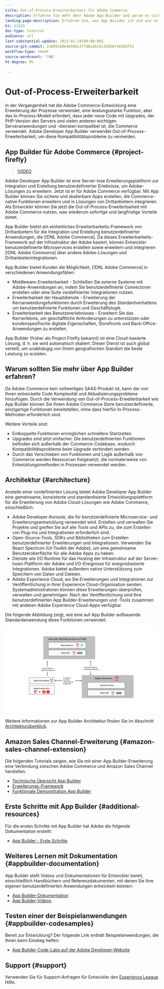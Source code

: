 ```yaml
---
title: Out-of-Process-Erweiterbarkeit für Adobe Commerce
description: Erfahren Sie mehr über Adobe App Builder und warum es sich um einen wichtigen Aspekt der Out-of-Process-Erweiterbarkeit handelt.
landing-page-description: Erfahren Sie, was App Builder ist und wie es bei den Entwicklungsstrategien von Adobe Commerce helfen kann.
kt: 11433
doc-type: tutorial
audience: all
last-substantial-update: 2023-01-24T00:00:00Z
source-git-commit: 228891b0e4b56bc2f7d6a3b1dc259b67403ddf51
workflow-type: tm+mt
source-wordcount: '746'
ht-degree: 0%

---
```



# Out-of-Process-Erweiterbarkeit

In der Vergangenheit hat die Adobe Commerce-Entwicklung eine Erweiterung der Prozesse verwendet, eine leistungsstarke Funktion, aber das In-Process-Modell erfordert, dass jeder neue Code mit Upgrades, der PHP-Version des Servers und vielen anderen wichtigen Serveranwendungen und -diensten kompatibel ist, die Commerce verwendet. Adobe Developer App Builder verwendet Out-of-Process-Erweiterbarkeit, um diese Kompatibilitätsprobleme zu vermeiden.

## App Builder für Adobe Commerce {#project-firefly}

>[!VIDEO](https://video.tv.adobe.com/v/3412839)

Adobe Developer App Builder ist eine Server-lose Erweiterungsplattform zur Integration und Erstellung benutzerdefinierter Erlebnisse, um Adobe-Lösungen zu erweitern. Jetzt ist er für Adobe Commerce verfügbar. Mit App Builder können Sie sichere und skalierbare Apps erstellen, die Commerce-native Funktionen erweitern und in Lösungen von Drittanbietern integrieren. Als Entwickler können Sie jetzt die Out-of-Process-Erweiterbarkeit mit Adobe Commerce nutzen, was wiederum sofortige und langfristige Vorteile bietet.

App Builder bietet ein einheitliches Erweiterbarkeits-Framework von Drittanbietern für die Integration und Erstellung benutzerdefinierter Anwendungen, die [!DNL Adobe Commerce]. Da dieses Erweiterbarkeits-Framework auf der Infrastruktur der Adobe basiert, können Entwickler benutzerdefinierte Microservices erstellen sowie erweitern und integrieren [!DNL Adobe Commerce] über andere Adobe-Lösungen und Drittanbieterintegrationen.

App Builder bietet Kunden die Möglichkeit, [!DNL Adobe Commerce] in verschiedenen Anwendungsfällen:

* Middleware-Erweiterbarkeit - Schließen Sie externe Systeme mit Adobe-Anwendungen an, indem Sie benutzerdefinierte Connectoren erstellen oder eine Suite vordefinierter Integrationen nutzen.
* Erweiterbarkeit der Hauptdienste - Erweiterung der Kernanwendungsfunktionen durch Erweiterung des Standardverhaltens um benutzerdefinierte Funktionen und Geschäftslogik.
* Erweiterbarkeit des Benutzererlebnisses - Erweitern Sie das Kernerlebnis, um geschäftliche Anforderungen zu unterstützen oder kundenspezifische digitale Eigenschaften, Storefronts und Back-Office-Anwendungen zu erstellen.

App Builder (früher als Project Firefly bekannt) ist eine Cloud-basierte Lösung, d. h. sie wird automatisch skaliert. Dieser Dienst ist auch global verteilt, um unabhängig von Ihrem geografischen Standort die beste Leistung zu erzielen.

## Warum sollten Sie mehr über App Builder erfahren?

Da Adobe Commerce kein vollwertiges SAAS-Produkt ist, kann der von Ihnen entwickelte Code Komplexität und Aktualisierungsprobleme hinzufügen. Durch die Verwendung von Out-of-Process-Erweiterbarkeit wie App Builder können Sie Ihrem Adobe Commerce Store benutzerdefinierte, einzigartige Funktionen bereitstellen, ohne dass hierfür In-Process-Methoden erforderlich sind.

Weitere Vorteile sind:

* Entkoppelte Funktionen ermöglichen schnellere Startzeiten.
* Upgrades sind jetzt einfacher. Die benutzerdefinierten Funktionen befinden sich außerhalb der Commerce-Codebase, wodurch Kompatibilitätsprobleme beim Upgrade verhindert werden.
* Durch das Verschieben von Funktionen und Logik außerhalb von Commerce werden Ressourcen freigesetzt, die normalerweise von Entwicklungsmethoden in Prozessen verwendet werden.

## Architektur {#architecture}

Anstelle einer vordefinierten Lösung bietet Adobe Developer App Builder eine gemeinsame, konsistente und standardisierte Entwicklungsplattform für die Erweiterung von Adobe Cloud-Lösungen wie Adobe Commerce, einschließlich:

* Adobe Developer-Konsole, die für benutzerdefinierte Microservice- und Erweiterungsentwicklung verwendet wird. Erstellen und verwalten Sie Projekte und greifen Sie auf alle Tools und APIs zu, die zum Erstellen von Plug-ins und Integrationen erforderlich sind.
* Open-Source-Tools, SDKs und Bibliotheken zum Erstellen benutzerdefinierter Erweiterungen und Integrationen. Verwenden Sie React Spectrum (UI-Toolkit der Adobe), um eine gemeinsame Benutzeroberfläche für alle Adobe Apps zu haben.
* Dienste wie I/O Runtime für das Hosting der Infrastruktur auf der Server-losen Plattform der Adobe und I/O-Ereignisse für ereignisbasierte Integrationen. Adobe bietet außerdem native Unterstützung zum Speichern von Daten und Dateien.
* Adobe Experience Cloud, wo Sie Erweiterungen und Integrationen zur Veröffentlichung in Ihrer Experience Cloud-Organisation senden. Systemadministratoren können diese Erweiterungen überprüfen, verwalten und genehmigen. Nach der Veröffentlichung sind Ihre benutzerdefinierten App Builder-Erweiterungen und -Tools zusammen mit anderen Adobe Experience Cloud-Apps verfügbar.

Die folgende Abbildung zeigt, wie eine auf App Builder aufbauende Standardanwendung diese Funktionen verwendet:

![Architektur](/help/assets/app-builder/firefly-architecture.jpeg)

Weitere Informationen zur App Builder-Architektur finden Sie im Abschnitt [Architekturüberblick](https://developer.adobe.com/app-builder/docs/guides/).

## Amazon Sales Channel-Erweiterung {#amazon-sales-channel-extension}

Die folgenden Tutorials zeigen, wie Sie mit einer App Builder-Erweiterung eine Verbindung zwischen Adobe Commerce und Amazon Sales Channel herstellen.

* [Technische Übersicht App Builder](../app-builder/app-builder-technical-overview.md)
* [Erweiterungs-Framework](../app-builder/extensibility-framework-commerce-eventing.md)
* [Funktionale Demonstration App Builder](../app-builder/app-builder-functional-demonstration.md)

## Erste Schritte mit App Builder {#additional-resources}

Für die ersten Schritte mit App Builder hat Adobe die folgende Dokumentation erstellt:

* [App Builder - Erste Schritte](https://developer.adobe.com/app-builder/docs/getting_started/)

## Weiteres Lernen mit Dokumentation {#appbuilder-documentation}

App Builder stellt Videos und Dokumentationen für Entwickler bereit, einschließlich Handbüchern und Referenzdokumenten, mit denen Sie Ihre eigenen benutzerdefinierten Anwendungen entwickeln können:

* [App Builder-Dokumentation](https://developer.adobe.com/app-builder/docs/overview/)
* [App Builder-Videos](https://www.youtube.com/playlist?list=PLcVEYUqU7VRfDij-Jbjyw8S8EzW073F_o)

## Testen einer der Beispielanwendungen {#appbuilder-codesamples}

Bereit zur Entwicklung? Der folgende Link enthält Beispielanwendungen, die Ihnen beim Einstieg helfen:

* [App Builder-Code-Labs auf der Adobe Developer-Website](https://developer.adobe.com/app-builder/docs/resources/)

## Support {#support}

Verwenden Sie für Support-Anfragen für Entwickler den [Experience League](https://experienceleaguecommunities.adobe.com/t5/app-builder/ct-p/project-firefly) Hilfe.

